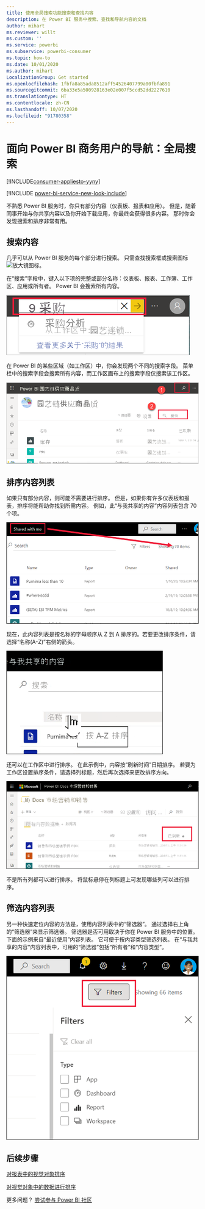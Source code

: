 ```yaml
---
title: 使用全局搜索功能搜索和查找内容
description: 在 Power BI 服务中搜索、查找和导航内容的文档
author: mihart
ms.reviewer: willt
ms.custom: ''
ms.service: powerbi
ms.subservice: powerbi-consumer
ms.topic: how-to
ms.date: 10/01/2020
ms.author: mihart
LocalizationGroup: Get started
ms.openlocfilehash: 1fbfa8a85ada8512aff54526407799a00fbfa891
ms.sourcegitcommit: 6ba33e5a500928163e02e007f5ccd52dd2227610
ms.translationtype: HT
ms.contentlocale: zh-CN
ms.lasthandoff: 10/07/2020
ms.locfileid: "91780358"
---
```

# <a name="navigation-for-power-bi-business-users-global-search"></a>面向 Power BI 商务用户的导航：全局搜索

[!INCLUDE[consumer-appliesto-yyny](../includes/consumer-appliesto-yyny.md)]

[!INCLUDE [power-bi-service-new-look-include](../includes/power-bi-service-new-look-include.md)]


不熟悉 Power BI 服务时，你只有部分内容（仪表板、报表和应用）。 但是，随着同事开始与你共享内容以及你开始下载应用，你最终会获得很多内容。 那时你会发现搜索和排序非常有用。

## <a name="searching-for-content"></a>搜索内容
 几乎可以从 Power BI 服务的每个部分进行搜索。 只需查找搜索框或搜索图标 ![放大镜图标](./media/end-user-search-sort/power-bi-search-icon.png)。

 在“搜索”字段中，键入以下项的完整或部分名称：仪表板、报表、工作簿、工作区、应用或所有者。 Power BI 会搜索所有内容。 

 ![屏幕截图展示了输入了“Procurement”一词的搜索字段。](./media/end-user-search-sort/power-bi-search-field.png) 

 在 Power BI 的某些区域（如工作区）中，你会发现两个不同的搜索字段。 菜单栏中的搜索字段会搜索所有内容，而工作区画布上的搜索字段仅搜索该工作区。

 ![在工作区内搜索](./media/end-user-search-sort/power-bi-search-fields.png) 

## <a name="sorting-content-lists"></a>排序内容列表

如果只有部分内容，则可能不需要进行排序。  但是，如果你有许多仪表板和报表，排序将能帮助你找到所需内容。 例如，此“与我共享的内容”内容列表包含 70 个项。 

![“与我共享的内容”内容列表](./media/end-user-search-sort/power-bi-a-to-z.png)

现在，此内容列表是按名称的字母顺序从 Z 到 A 排序的。若要更改排序条件，请选择“名称(A-Z)”右侧的箭头。

![排序下拉菜单](./media/end-user-search-sort/power-bi-sort-z-to-a.png)


还可以在工作区中进行排序。 在此示例中，内容按“刷新时间”日期排序。 若要为工作区设置排序条件，请选择列标题，然后再次选择来更改排序方向。 


![搜索报表](./media/end-user-search-sort/power-bi-refreshed.png)

不是所有列都可以进行排序。 将鼠标悬停在列标题上可发现哪些列可以进行排序。

## <a name="filtering-content-lists"></a>筛选内容列表
另一种快速定位内容的方法是，使用内容列表中的“筛选器”。 通过选择右上角的“筛选器”来显示筛选器。 筛选器是否可用取决于你在 Power BI 服务中的位置。  下面的示例来自“最近使用”内容列表。  它可便于按内容类型筛选列表。  在“与我共享的内容”内容列表中，可用的“筛选器”包括“所有者”和“内容类型”。

![内容列表中筛选器的屏幕截图。](./media/end-user-search-sort/power-bi-sort-filters.png)


## <a name="next-steps"></a>后续步骤
[对报表中的视觉对象排序](end-user-change-sort.md)

[对视觉对象中的数据进行排序](end-user-change-sort.md)

更多问题？ [尝试参与 Power BI 社区](https://community.powerbi.com/)
